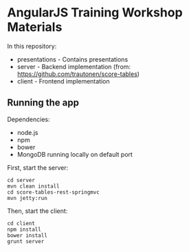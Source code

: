 # AngularJS Training Workshop Materials

In this repository:

- presentations - Contains presentations
- server - Backend implementation (from: https://github.com/trautonen/score-tables)
- client - Frontend implementation

## Running the app

Dependencies:

- node.js
- npm
- bower
- MongoDB running locally on default port

First, start the server:

    cd server
    mvn clean install
    cd score-tables-rest-springmvc
    mvn jetty:run

Then, start the client:

    cd client
    npm install
    bower install
    grunt server
